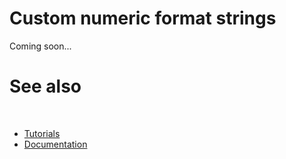 # Custom numeric format strings

Coming soon...

# See also
​
* [Tutorials](/docs/documentation/Guides/Overview/Tutorials)
* [Documentation](/docs/documentation)

[//]: # (https://learn.microsoft.com/en-us/dotnet/standard/base-types/custom-numeric-format-strings)
